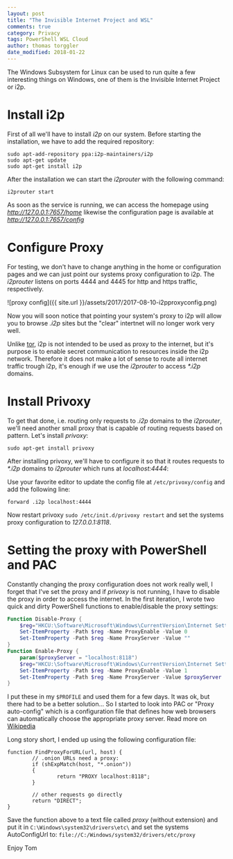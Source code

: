 ```yaml
---
layout: post
title: "The Invisible Internet Project and WSL"
comments: true
category: Privacy
tags: PowerShell WSL Cloud
author: thomas torggler
date_modified: 2018-01-22
---
```


The Windows Subsystem for Linux can be used to run quite a few interesting things on Windows, one of them is the Invisible Internet Project or i2p. 

<!-- more -->

# Install i2p

First of all we'll have to install _i2p_ on our system. Before starting the installation, we have to add the required repository:

```
sudo apt-add-repository ppa:i2p-maintainers/i2p
sudo apt-get update
sudo apt-get install i2p
```

After the installation we can start the _i2prouter_ with the following command:

```
i2prouter start
```

As soon as the service  is running, we can access the homepage using _http://127.0.0.1:7657/home_ likewise the configuration page is available at _http://127.0.0.1:7657/config_

# Configure Proxy

For testing, we don't have to change anything in the home or configuration pages and we can just point our systems proxy configuration to i2p. The _i2prouter_ listens on ports 4444 and 4445 for http and https traffic, respectively.

![proxy config]({{ site.url }}/assets/2017/2017-08-10-i2pproxyconfig.png)

Now you will soon notice that pointing your system's proxy to i2p will allow you to browse _.i2p_ sites but the "clear" intertnet will no longer work very well. 

Unlike [tor](https://www.torproject.org/), i2p is not intended to be used as proxy to the internet, but it's purpose is to enable secret communication to resources inside the i2p network. Therefore it does not make a lot of sense to route all internet traffic trough i2p, it's enough if we use the _i2prouter_ to access _*.i2p_ domains. 

# Install Privoxy

To get that done, i.e. routing only requests to _.i2p_ domains to the _i2prouter_, we'll need another small proxy that is capable of routing requests based on pattern. Let's install _privoxy_: 

```
sudo apt-get install privoxy
```

After installing privoxy, we'll have to configure it so that it routes requests to _*.i2p_ domains to _i2prouter_ which runs at _localhost:4444_: 

Use your favorite editor to update the config file at `/etc/privoxy/config` and add the following line: 

```
forward .i2p localhost:4444
```

Now restart privoxy `sudo /etc/init.d/privoxy restart` and set the systems proxy configuration to _127.0.0.1:8118_.

# Setting the proxy with PowerShell and PAC

Constantly changing the proxy configuration does not work really well, I forget that I've set the proxy and if _privoxy_ is not running, I have to disable the proxy in order to access the internet. In the first iteration, I wrote two quick and dirty PowerShell functions to enable/disable the proxy settings:

```powershell
Function Disable-Proxy {
    $reg="HKCU:\Software\Microsoft\Windows\CurrentVersion\Internet Settings"
    Set-ItemProperty -Path $reg -Name ProxyEnable -Value 0
    Set-ItemProperty -Path $reg -Name ProxyServer -Value ""
}
Function Enable-Proxy {
    param($proxyServer = "localhost:8118")
    $reg="HKCU:\Software\Microsoft\Windows\CurrentVersion\Internet Settings"
    Set-ItemProperty -Path $reg -Name ProxyEnable -Value 1
    Set-ItemProperty -Path $reg -Name ProxyServer -Value $proxyServer
}
```

I put these in my `$PROFILE` and used them for a few days. It was ok, but there had to be a better solution... So I started to look into PAC or "Proxy auto-config" which is a configuration file that defines how web browsers can automatically choose the appropriate proxy server. Read more on [Wikipedia](https://en.wikipedia.org/wiki/Proxy_auto-config)

Long story short, I ended up using the following configuration file: 

```
function FindProxyForURL(url, host) {
        // .onion URLs need a proxy:
        if (shExpMatch(host, "*.onion"))
        {
                return "PROXY localhost:8118";
        }

        // other requests go directly
        return "DIRECT";
}
```

Save the function above to a text file called _proxy_ (without extension) and put it in `C:\Windows\system32\drivers\etc\` and set the systems AutoConfigUrl to: `file://C:/Windows/system32/drivers/etc/proxy`


Enjoy
Tom
